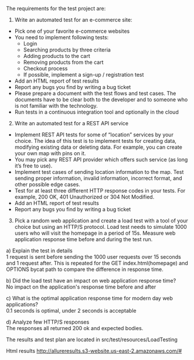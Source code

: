 The requirements for the test project are:
1) Write an automated test for an e-commerce site:
 * Pick one of your favorite e-commerce websites
 * You need to implement following tests:
   * Login
   * Searching products by three criteria
   * Adding products to the cart
   * Removing products from the cart
   * Checkout process
   * If possible, implement a sign-up / registration test
 * Add an HTML report of test results
 * Report any bugs you find by writing a bug ticket
 * Please prepare a document with the test flows and test cases. The documents have to be clear both to the developer and to someone who is not familiar with the technology.
 * Run tests in a continuous integration tool and optionally in the cloud

2) Write an automated test for a REST API service
 * Implement REST API tests for some of “location” services by your choice. The idea of this test is to implement tests for creating data, modifying existing data or deleting data. For example, you can create your own map with pins on it.
 * You may pick any REST API provider which offers such service (as long it’s free to use).
 * Implement test cases of sending location information to the map. Test sending proper information, invalid information, incorrect format, and other possible edge cases.
 * Test for at least three different HTTP response codes in your tests. For example, 200 OK, 401 Unauthorized or 304 Not Modified.
 * Add an HTML report of test results
 * Report any bugs you find by writing a bug ticket

3) Pick a random web application and create a load test with a tool of your choice but using an HTTP/S protocol. Load test needs to simulate 1000 users who will visit the homepage in a period of 15s. Measure web application response time before and during the test run.
  
  a) Explain the test in details\
  1 request is sent before sending the 1000 user requests over 15 seconds and 1 request after. This is repeated for the GET index.html(homepage) and OPTIONS bycat path to compare the difference in response time.

  b) Did the load test have an impact on web application response time?\
  No impact on the application's response time before and after

  c) What is the optimal application response time for modern day web applications?\
  0.1 seconds is optimal, under 2 seconds is acceptable

  d) Analyze few HTTP/S responses\
  The responses all returned 200 ok and expected bodies.

The results and test plan are located in src/test/resources/LoadTesting

Html results http://allureresults.s3-website.us-east-2.amazonaws.com/#

